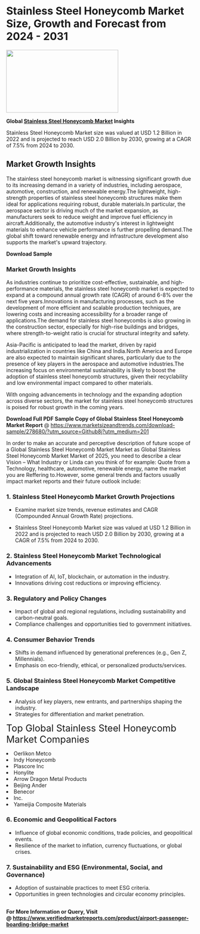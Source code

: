 <H1>Stainless Steel Honeycomb Market Size, Growth and Forecast from 2024 - 2031</H1><img class="aligncenter size-medium wp-image-584254" src="https://thirdeyenews.in/wp-content/uploads/2024/09/Global-Market-Research-300x168.jpeg" alt="" width="300" height="168" /><p><strong>Global&nbsp;<a href="https://www.marketsizeandtrends.com/download-sample/278680/?utm_source=Github8j?utm_medium=201">Stainless Steel Honeycomb Market</a> Insights</strong></p><p>Stainless Steel Honeycomb Market size was valued at USD 1.2 Billion in 2022 and is projected to reach USD 2.0 Billion by 2030, growing at a CAGR of 7.5% from 2024 to 2030.</p><p><h2>Market Growth Insights</h2> <p>The stainless steel honeycomb market is witnessing significant growth due to its increasing demand in a variety of industries, including aerospace, automotive, construction, and renewable energy.The lightweight, high-strength properties of stainless steel honeycomb structures make them ideal for applications requiring robust, durable materials.In particular, the aerospace sector is driving much of the market expansion, as manufacturers seek to reduce weight and improve fuel efficiency in aircraft.Additionally, the automotive industry's interest in lightweight materials to enhance vehicle performance is further propelling demand.The global shift toward renewable energy and infrastructure development also supports the market's upward trajectory.</p> <p><strong>Download Sample</strong></p> <h3>Market Growth Insights</h3> <p>As industries continue to prioritize cost-effective, sustainable, and high-performance materials, the stainless steel honeycomb market is expected to expand at a compound annual growth rate (CAGR) of around 6-8% over the next five years.Innovations in manufacturing processes, such as the development of more efficient and scalable production techniques, are lowering costs and increasing accessibility for a broader range of applications.The demand for stainless steel honeycombs is also growing in the construction sector, especially for high-rise buildings and bridges, where strength-to-weight ratio is crucial for structural integrity and safety.</p> <p>Asia-Pacific is anticipated to lead the market, driven by rapid industrialization in countries like China and India.North America and Europe are also expected to maintain significant shares, particularly due to the presence of key players in the aerospace and automotive industries.The increasing focus on environmental sustainability is likely to boost the adoption of stainless steel honeycomb structures, given their recyclability and low environmental impact compared to other materials.</p> <p>With ongoing advancements in technology and the expanding adoption across diverse sectors, the market for stainless steel honeycomb structures is poised for robust growth in the coming years.</p> <p><span class=""><strong>Download Full PDF Sample Copy of Global Stainless Steel Honeycomb Market Report</strong> @ <a href="https://www.marketsizeandtrends.com/download-sample/278680/?utm_source=Github8j?utm_medium=201" target="_blank">https://www.marketsizeandtrends.com/download-sample/278680/?utm_source=Github8j?utm_medium=201</a></span></p><p>In order to make an accurate and perceptive description of future scope of a Global&nbsp;Stainless Steel Honeycomb Market Market as Global&nbsp;Stainless Steel Honeycomb Market Market of 2025, you need to describe a clear Vision &ndash; What Industry or Linda can you think of for example: Quote from a Technology, healthcare, automotive, renewable energy, name the market you are Reffering to.However, some general trends and factors usually impact market reports and their future outlook include:</p><h3>1.&nbsp;<strong>Stainless Steel Honeycomb Market Growth Projections</strong></h3><ul><li>Examine market size trends, revenue estimates and CAGR (Compounded Annual Growth Rate) projections.</li><li><p>Stainless Steel Honeycomb Market size was valued at USD 1.2 Billion in 2022 and is projected to reach USD 2.0 Billion by 2030, growing at a CAGR of 7.5% from 2024 to 2030.</p></li></ul><h3>2.&nbsp;<strong>Stainless Steel Honeycomb Market Technological Advancements</strong></h3><ul><li>Integration of AI, IoT, blockchain, or automation in the industry.</li><li>Innovations driving cost reductions or improving efficiency.</li></ul><h3>3.&nbsp;<strong>Regulatory and Policy Changes</strong></h3><ul><li>Impact of global and regional regulations, including sustainability and carbon-neutral goals.</li><li>Compliance challenges and opportunities tied to government initiatives.</li></ul><h3>4.&nbsp;<strong>Consumer Behavior Trends</strong></h3><ul><li>Shifts in demand influenced by generational preferences (e.g., Gen Z, Millennials).</li><li>Emphasis on eco-friendly, ethical, or personalized products/services.</li></ul><h3>5.&nbsp;<strong>Global Stainless Steel Honeycomb Market Competitive Landscape</strong></h3><ul><li>Analysis of key players, new entrants, and partnerships shaping the industry.</li><li>Strategies for differentiation and market penetration.</li></ul><p data-pm-slice="1 1 []"><span style="color: inherit; font-family: inherit; font-size: 25px;">Top Global Stainless Steel Honeycomb Market Companies</span></p><div class="" data-test-id=""><p><li>Oerlikon Metco</li><li> Indy Honeycomb</li><li> Plascore Inc</li><li> Honylite</li><li> Arrow Dragon Metal Products</li><li> Beijing Ander</li><li> Benecor</li><li> Inc.</li><li> Yameijia Composite Materials</li></p></div><h3>6.&nbsp;<strong>Economic and Geopolitical Factors</strong></h3><ul><li>Influence of global economic conditions, trade policies, and geopolitical events.</li><li>Resilience of the market to inflation, currency fluctuations, or global crises.</li></ul><h3>7.&nbsp;<strong>Sustainability and ESG (Environmental, Social, and Governance)</strong></h3><ul><li>Adoption of sustainable practices to meet ESG criteria.</li><li>Opportunities in green technologies and circular economy principles.</li></ul><h2><strong style="font-size: 14px;">For More Information or Query, Visit @&nbsp;</strong><a style="background-color: #ffffff; font-size: 14px;" href="https://www.marketsizeandtrends.com/report/stainless-steel-honeycomb-market/" target="_blank">https://www.verifiedmarketreports.com/product/airport-passenger-boarding-bridge-market</a></h2>